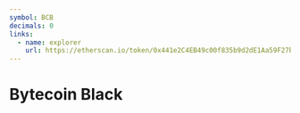 ```yaml
---
symbol: BCB
decimals: 0
links:
  - name: explorer
    url: https://etherscan.io/token/0x441e2C4EB49c00f835b9d2dE1Aa59F27b69F949f
---
```


# Bytecoin Black
